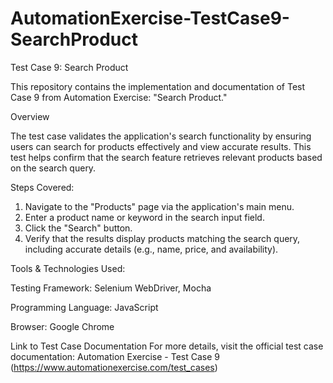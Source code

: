 ﻿# AutomationExercise-TestCase9-SearchProduct
Test Case 9: Search Product

This repository contains the implementation and documentation of Test Case 9 from Automation Exercise: "Search Product."

Overview

The test case validates the application's search functionality by ensuring users can search for products effectively and view accurate results. This test helps confirm that the search feature retrieves relevant products based on the search query.

Steps Covered:

1. Navigate to the "Products" page via the application's main menu.
2. Enter a product name or keyword in the search input field.
3. Click the "Search" button.
4. Verify that the results display products matching the search query, including accurate details (e.g., name, price, and availability).
   
Tools & Technologies Used:

Testing Framework: Selenium WebDriver, Mocha

Programming Language: JavaScript

Browser: Google Chrome

Link to Test Case Documentation
For more details, visit the official test case documentation:
Automation Exercise - Test Case 9 (https://www.automationexercise.com/test_cases)
